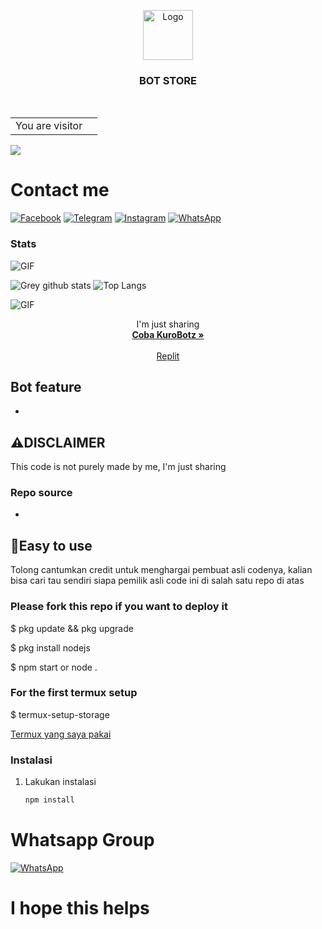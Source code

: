 <p align="center">
  <img src="https://telegra.ph/file/56700626b7525ce8bda27.png" alt="Logo" width="80" height="80">

  <h3 align="center">BOT STORE</h3>

<br>
<div align="center">
<table>
  <tr>
    <td>You are visitor</td>
    <td><img src="https://profile-counter.glitch.me/greyfs/count.svg" alt="" /></td>
  </tr>
</table>
 </div>

![](https://komarev.com/ghpvc/?username=greyfs)

# Contact me
[![Facebook](https://img.shields.io/badge/Facebook-%234267B2.svg?&style=for-the-badge&logo=facebook&logoColor=white)](https://www.facebook.com/nopan.blcat?mibextid=ZbWKwL)
[![Telegram](https://img.shields.io/badge/Telegram-%230088cc.svg?&style=for-the-badge&logo=telegram&logoColor=white)](https://youtube.com/@novxler9753)
[![Instagram](https://img.shields.io/badge/Instagram-E4405F?style=for-the-badge&logo=instagram&logoColor=white)](https://www.instagram.com/norriii_7)
[![WhatsApp](https://img.shields.io/badge/WhatsApp-25D366?style=for-the-badge&logo=whatsapp&logoColor=white)](https://wa.me/6288296785106)

### Stats
<img align="center" fit="fill" alt="GIF" src="https://media3.giphy.com/media/3ohzdMfilFANKK0dqw/giphy.gif?cid=6c09b9527a485d42636198909197bce63274cb88f0ed28ee&rid=giphy.gif&ct=g" />

![Grey github stats](https://github-readme-stats.vercel.app/api?username=greyfs&show_icons=true&theme=radical)
![Top Langs](https://github-readme-stats.vercel.app/api/top-langs/?username=greyfs&show_icons=true&layout=compact&theme=radical)




<img align="center" fit="fill" alt="GIF" src="https://media4.giphy.com/media/3oEjHERaTIdeuFQrXq/giphy.gif?cid=6c09b9521338377c382cddd8c98cafe621cb34afbd2c9622&rid=giphy.gif&ct=g" />





  <p align="center">
    I'm just sharing 
    <br />
    <a href="https://github.com/nama-pengguna/nama-repo"><strong>Coba KuroBotz »</strong></a>
    <br />
    <br />
    <a href="replit.com/greyfs">Replit</a>
    
  </p>
</p>

## Bot feature 

-

## ⚠️DISCLAIMER 

This code is not purely made by me, I'm just sharing

### Repo source
-
## 📌Easy to use

Tolong cantumkan credit untuk menghargai pembuat asli codenya, kalian bisa cari tau sendiri siapa pemilik asli code ini di salah satu repo di atas

### Please fork this repo if you want to deploy it

$ pkg update && pkg upgrade

$ pkg install nodejs

$ npm start or node .

### For the first termux setup

$ termux-setup-storage

[Termux yang saya pakai](https://apkadmin.com/y9qlmkiaj5q7/TermuxMod__40_0.119.6__41_.apk.html)


### Instalasi

1. Lakukan instalasi
   ```sh
   npm install
# Whatsapp Group
[![WhatsApp](https://img.shields.io/badge/WhatsApp-25D366?style=for-the-badge&logo=whatsapp&logoColor=white)](https://chat.whatsapp.com/GMKCDy07dzX6o2T040NpAd)

# I hope this helps 

